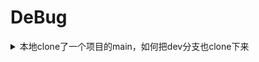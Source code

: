 # DeBug

<details>

<summary>本地clone了一个项目的main，如何把dev分支也clone下来</summary>

`git fetch origin`从远程仓库中获取最新的分支信息，然后`git checkout dev`切换到dev分支就可以了

</details>

